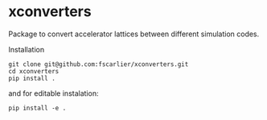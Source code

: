 # xconverters

Package to convert accelerator lattices between different simulation codes.

Installation 

```
git clone git@github.com:fscarlier/xconverters.git
cd xconverters
pip install .
```

and for editable instalation: 

```
pip install -e .
```
